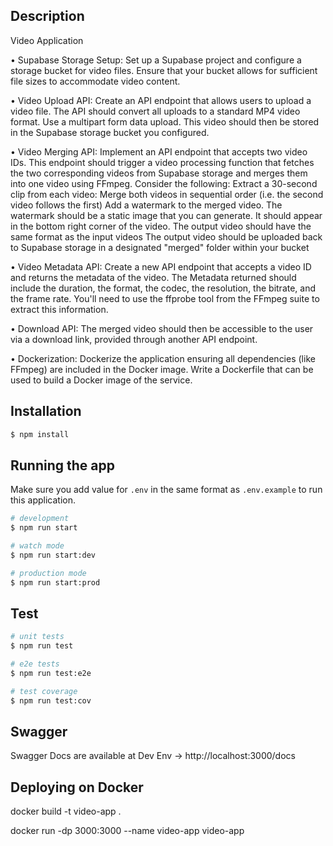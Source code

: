 ## Description

Video Application 

• Supabase Storage Setup: Set up a Supabase project and configure a storage bucket for video files. Ensure that your bucket allows for sufficient file sizes to accommodate video content.

• Video Upload API: Create an API endpoint that allows users to upload a video file. The API should convert all uploads to a standard MP4 video format. Use a multipart form data upload. This video should then be stored in the Supabase storage bucket you configured.

• Video Merging API: Implement an API endpoint that accepts two video IDs. This endpoint should trigger a video processing function that fetches the two corresponding videos from Supabase storage and merges them into one video using FFmpeg. Consider the following:
Extract a 30-second clip from each video:
Merge both videos in sequential order (i.e. the second video follows the first)
Add a watermark to the merged video. 
The watermark should be a static image that you can generate. It should appear in the bottom right corner of the video.
The output video should have the same format as the input videos
The output video should be uploaded back to Supabase storage in a designated "merged" folder within your bucket


• Video Metadata API: Create a new API endpoint that accepts a video ID and returns the metadata of the video. The Metadata returned should include the duration, the format, the codec, the resolution, the bitrate, and the frame rate. You'll need to use the ffprobe tool from the FFmpeg suite to extract this information.

• Download API: The merged video should then be accessible to the user via a download link, provided through another API endpoint.

• Dockerization: Dockerize the application ensuring all dependencies (like FFmpeg) are included in the Docker image. Write a Dockerfile that can be used to build a Docker image of the service.

## Installation

```bash
$ npm install
```

## Running the app

Make sure you add value for `.env` in the same format as `.env.example` to run this application. 

```bash
# development
$ npm run start

# watch mode
$ npm run start:dev

# production mode
$ npm run start:prod
```

## Test

```bash
# unit tests
$ npm run test

# e2e tests
$ npm run test:e2e

# test coverage
$ npm run test:cov
```

## Swagger

Swagger Docs are available at
Dev Env -> http://localhost:3000/docs


## Deploying on Docker

docker build -t video-app .

docker run -dp 3000:3000 --name video-app video-app
